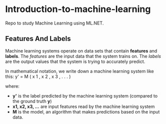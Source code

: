 # Introduction-to-machine-learning
Repo to study Machine Learning using ML.NET.

## Features And Labels
Machine learning systems operate on data sets that contain **features** and **labels**. The _features_ are the input data that the system trains on. The _labels_ are the output values that the system is trying to accurately predict.

In mathematical notation, we write down a machine learning system like this:
y' = M ( x 1 , x 2 , x 3 , . . . )

where:

* **y'** is the label predicted by the machine learning system (compared to the ground truth **y**)
* **x1, x2, x3, ...** are input features read by the machine learning system
* **M** is the model, an algorithm that makes predictions based on the input data.
